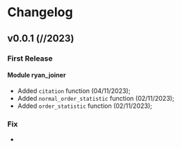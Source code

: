 # Changelog


## v0.0.1 (//2023)


### First Release

#### Module ryan_joiner
- Added ``citation`` function (04/11/2023);
- Added ``normal_order_statistic`` function (02/11/2023);
- Added ``order_statistic`` function (02/11/2023);




### Fix

-

